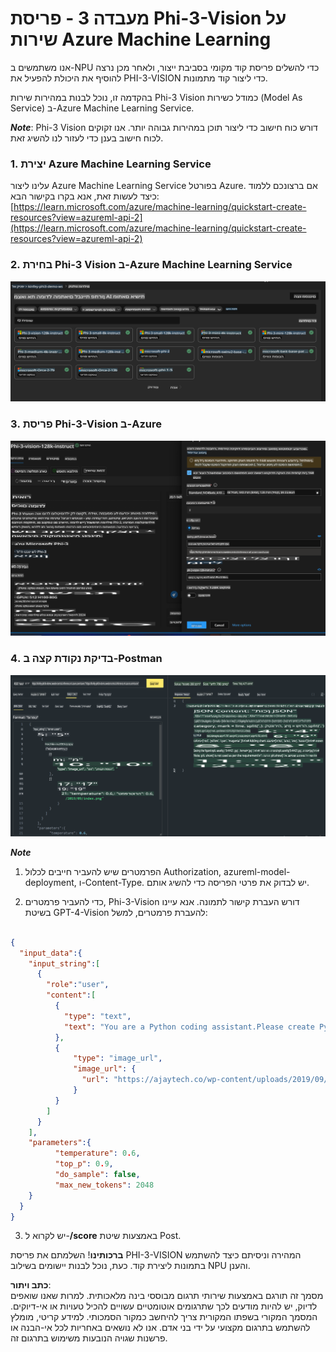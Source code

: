 # **מעבדה 3 - פריסת Phi-3-Vision על שירות Azure Machine Learning**

אנו משתמשים ב-NPU כדי להשלים פריסת קוד מקומי בסביבת ייצור, ולאחר מכן נרצה להוסיף את היכולת להפעיל את PHI-3-VISION כדי ליצור קוד מתמונות.

בהקדמה זו, נוכל לבנות במהירות שירות Phi-3 Vision כמודל כשירות (Model As Service) ב-Azure Machine Learning Service.

***Note***: Phi-3 Vision דורש כוח חישוב כדי ליצור תוכן במהירות גבוהה יותר. אנו זקוקים לכוח חישוב בענן כדי לעזור לנו להשיג זאת.

### **1. יצירת Azure Machine Learning Service**

עלינו ליצור Azure Machine Learning Service בפורטל Azure. אם ברצונכם ללמוד כיצד לעשות זאת, אנא בקרו בקישור הבא:  
[https://learn.microsoft.com/azure/machine-learning/quickstart-create-resources?view=azureml-api-2](https://learn.microsoft.com/azure/machine-learning/quickstart-create-resources?view=azureml-api-2)

### **2. בחירת Phi-3 Vision ב-Azure Machine Learning Service**

![קטלוג](../../../../../../../../../translated_images/vison_catalog.e04e9e5f2b6ff115fff30e793e54e617da07251c7b192e1a68e6b050917f45aa.he.png)

### **3. פריסת Phi-3-Vision ב-Azure**

![פריסה](../../../../../../../../../translated_images/vision_deploy.c0582d08b5d49675c643f3bedc04ae106957304f3cd4702406fa08bea80ba213.he.png)

### **4. בדיקת נקודת קצה ב-Postman**

![בדיקה](../../../../../../../../../translated_images/vision_test.fb4ff33607077153c7b5dcf37648dc5a9cb550824aeba89963e6b270314fc554.he.png)

***Note***

1. הפרמטרים שיש להעביר חייבים לכלול Authorization, azureml-model-deployment, ו-Content-Type. יש לבדוק את פרטי הפריסה כדי להשיג אותם.

2. כדי להעביר פרמטרים, Phi-3-Vision דורש העברת קישור לתמונה. אנא עיינו בשיטת GPT-4-Vision להעברת פרמטרים, למשל:

```json

{
  "input_data":{
    "input_string":[
      {
        "role":"user",
        "content":[ 
          {
            "type": "text",
            "text": "You are a Python coding assistant.Please create Python code for image "
          },
          {
              "type": "image_url",
              "image_url": {
                "url": "https://ajaytech.co/wp-content/uploads/2019/09/index.png"
              }
          }
        ]
      }
    ],
    "parameters":{
          "temperature": 0.6,
          "top_p": 0.9,
          "do_sample": false,
          "max_new_tokens": 2048
    }
  }
}

```

3. יש לקרוא ל-**/score** באמצעות שיטת Post.

**ברכותינו**! השלמתם את פריסת PHI-3-VISION המהירה וניסיתם כיצד להשתמש בתמונות ליצירת קוד. כעת, נוכל לבנות יישומים בשילוב NPU והענן.

**כתב ויתור**:  
מסמך זה תורגם באמצעות שירותי תרגום מבוססי בינה מלאכותית. למרות שאנו שואפים לדיוק, יש להיות מודעים לכך שתרגומים אוטומטיים עשויים להכיל טעויות או אי-דיוקים. המסמך המקורי בשפתו המקורית צריך להיחשב כמקור הסמכותי. למידע קריטי, מומלץ להשתמש בתרגום מקצועי על ידי בני אדם. אנו לא נושאים באחריות לכל אי-הבנה או פרשנות שגויה הנובעות משימוש בתרגום זה.